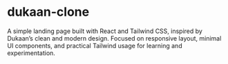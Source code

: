 # dukaan-clone
A simple landing page built with React and Tailwind CSS, inspired by Dukaan’s clean and modern design. Focused on responsive layout, minimal UI components, and practical Tailwind usage for learning and experimentation.
